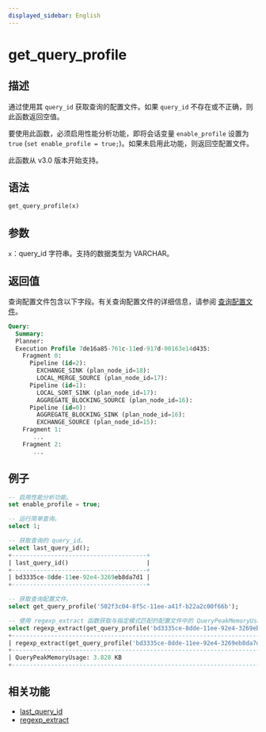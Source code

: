 ```yaml
---
displayed_sidebar: English
---
```


# get_query_profile

## 描述

通过使用其 `query_id` 获取查询的配置文件。如果 `query_id` 不存在或不正确，则此函数返回空值。

要使用此函数，必须启用性能分析功能，即将会话变量 `enable_profile` 设置为 `true` (`set enable_profile = true;`)。如果未启用此功能，则返回空配置文件。

此函数从 v3.0 版本开始支持。

## 语法

```Haskell
get_query_profile(x)
```

## 参数

`x`：query_id 字符串。支持的数据类型为 VARCHAR。

## 返回值

查询配置文件包含以下字段。有关查询配置文件的详细信息，请参阅 [查询配置文件](../../../administration/query_profile.md)。

```SQL
Query:
  Summary:
  Planner:
  Execution Profile 7de16a85-761c-11ed-917d-00163e14d435:
    Fragment 0:
      Pipeline (id=2):
        EXCHANGE_SINK (plan_node_id=18):
        LOCAL_MERGE_SOURCE (plan_node_id=17):
      Pipeline (id=1):
        LOCAL_SORT_SINK (plan_node_id=17):
        AGGREGATE_BLOCKING_SOURCE (plan_node_id=16):
      Pipeline (id=0):
        AGGREGATE_BLOCKING_SINK (plan_node_id=16):
        EXCHANGE_SOURCE (plan_node_id=15):
    Fragment 1:
       ...
    Fragment 2:
       ...
```

## 例子

```sql
-- 启用性能分析功能。
set enable_profile = true;

-- 运行简单查询。
select 1;

-- 获取查询的 query_id。
select last_query_id();
+--------------------------------------+
| last_query_id()                      |
+--------------------------------------+
| bd3335ce-8dde-11ee-92e4-3269eb8da7d1 |
+--------------------------------------+

-- 获取查询配置文件。
select get_query_profile('502f3c04-8f5c-11ee-a41f-b22a2c00f66b');

-- 使用 regexp_extract 函数获取与指定模式匹配的配置文件中的 QueryPeakMemoryUsage。
select regexp_extract(get_query_profile('bd3335ce-8dde-11ee-92e4-3269eb8da7d1'), 'QueryPeakMemoryUsage: [0-9\.]* [KMGB]*', 0);
+-----------------------------------------------------------------------------------------------------------------------+
| regexp_extract(get_query_profile('bd3335ce-8dde-11ee-92e4-3269eb8da7d1'), 'QueryPeakMemoryUsage: [0-9.]* [KMGB]*', 0) |
+-----------------------------------------------------------------------------------------------------------------------+
| QueryPeakMemoryUsage: 3.828 KB                                                                                        |
+-----------------------------------------------------------------------------------------------------------------------+
```

## 相关功能

- [last_query_id](./last_query_id.md)
- [regexp_extract](../like-predicate-functions/regexp_extract.md)
